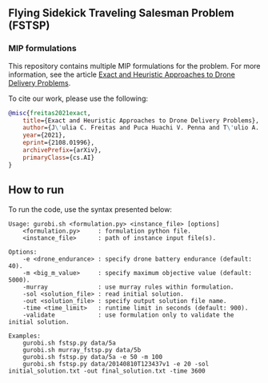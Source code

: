 ## Flying Sidekick Traveling Salesman Problem (FSTSP)

### MIP formulations

This repository contains multiple MIP formulations for the problem. For more information, see the article [Exact and Heuristic Approaches to Drone Delivery Problems](https://arxiv.org/abs/2108.01996).

To cite our work, please use the following:

```bib
@misc{freitas2021exact,
    title={Exact and Heuristic Approaches to Drone Delivery Problems}, 
    author={J\'ulia C. Freitas and Puca Huachi V. Penna and T\'ulio A. M. Toffolo},
    year={2021},
    eprint={2108.01996},
    archivePrefix={arXiv},
    primaryClass={cs.AI}
}
```

## How to run

To run the code, use the syntax presented below:

```
Usage: gurobi.sh <formulation.py> <instance_file> [options]
    <formulation.py>     : formulation python file.
    <instance_file>      : path of instance input file(s).

Options:
    -e <drone_endurance> : specify drone battery endurance (default: 40).
    -m <big_m_value>     : specify maximum objective value (default: 5000).
    -murray              : use murray rules within formulation.
    -sol <solution_file> : read initial solution.
    -out <solution_file> : specify output solution file name.
    -time <time_limit>   : runtime limit in seconds (default: 900).
    -validate            : use formulation only to validate the initial solution.
    
Examples:
    gurobi.sh fstsp.py data/5a
    gurobi.sh murray_fstsp.py data/5b
    gurobi.sh fstsp.py data/5a -e 50 -m 100
    gurobi.sh fstsp.py data/20140810T123437v1 -e 20 -sol initial_solution.txt -out final_solution.txt -time 3600 
```
